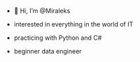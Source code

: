 - 👋 Hi, I’m @Miraleks

- interested in everything in the world of IT
- practicing with Python and C#
- beginner data engineer

<!---
- 👀 I’m interested in ...
- 🌱 I’m currently learning ...
- 💞️ I’m looking to collaborate on ...
- 📫 How to reach me ...


Miraleks/Miraleks is a ✨ special ✨ repository because its `README.md` (this file) appears on your GitHub profile.
You can click the Preview link to take a look at your changes.
--->
